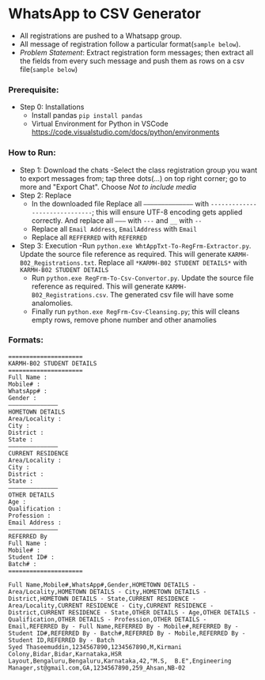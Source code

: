 # WhatsApp to CSV Generator 
- All registrations are pushed to a Whatsapp group.
- All message of registration follow a particular format(`sample below`).
- *Problem Statement*: Extract registration form messages; then extract all the fields from every such message and push them as rows on a csv file(`sample below`)
### Prerequisite:
- Step 0: Installations
    - Install pandas `pip install pandas`
    - Virtual Environment for Python in VSCode https://code.visualstudio.com/docs/python/environments
### How to Run:
- Step 1: Download the chats
    -Select the class registration group you want to export messages from; tap three dots(...) on top right corner; go to more and "Export Chat". Choose *Not to include media*
- Step 2: Replace
    - In the downloaded file Replace all `——————————————` with `------------------------------`; this will ensure UTF-8 encoding gets applied correctly. And replace all `———` with `---` and `__` with `--`
    - Replace all `Email Address`, `EmailAddress` with `Email`
    - Replace all `REFFERRED` with `REFERRED`
- Step 3: Execution
    -Run `python.exe WhtAppTxt-To-RegFrm-Extractor.py`. Update the source file reference as required. This will generate `KARMH-B02_Registrations.txt`. Replace all `*KARMH-B02 STUDENT DETAILS*` with `KARMH-B02 STUDENT DETAILS`
    - Run `python.exe RegFrm-To-Csv-Convertor.py`. Update the source file reference as required. This will generate `KARMH-B02_Registrations.csv`. The generated csv file will have some analomolies. 
    - Finally run `python.exe RegFrm-Csv-Cleansing.py`; this will cleans empty rows, remove phone number and other anamolies
### Formats:

```
=====================
KARMH-B02 STUDENT DETAILS
=====================
Full Name : 
Mobile# : 
WhatsApp# : 
Gender : 
——————————————	
HOMETOWN DETAILS
Area/Locality : 
City : 
District : 
State : 
——————————————	
CURRENT RESIDENCE
Area/Locality : 
City : 
District : 
State : 
——————————————	
OTHER DETAILS
Age : 
Qualification : 
Profession : 
Email Address : 
——————————————	
REFERRED By
Full Name : 
Mobile# : 
Student ID# : 
Batch# : 
=====================
```
```
Full Name,Mobile#,WhatsApp#,Gender,HOMETOWN DETAILS - Area/Locality,HOMETOWN DETAILS - City,HOMETOWN DETAILS - District,HOMETOWN DETAILS - State,CURRENT RESIDENCE - Area/Locality,CURRENT RESIDENCE - City,CURRENT RESIDENCE - District,CURRENT RESIDENCE - State,OTHER DETAILS - Age,OTHER DETAILS - Qualification,OTHER DETAILS - Profession,OTHER DETAILS - Email,REFERRED By - Full Name,REFERRED By - Mobile#,REFERRED By - Student ID#,REFERRED By - Batch#,REFERRED By - Mobile,REFERRED By - Student ID,REFERRED By - Batch
Syed Thaseemuddin,1234567890,1234567890,M,Kirmani Colony,Bidar,Bidar,Karnataka,HSR Layout,Bengaluru,Bengaluru,Karnataka,42,"M.S,  B.E",Engineering Manager,st@gmail.com,GA,1234567890,259_Ahsan,NB-02
```
